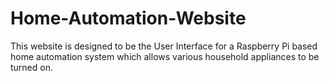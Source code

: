 # Home-Automation-Website
This website is designed to be the User Interface for a Raspberry Pi based home automation system which allows various household appliances to be turned on.
